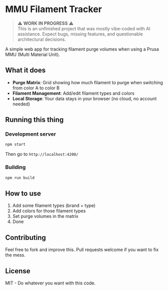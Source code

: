 # MMU Filament Tracker

> ⚠️ **WORK IN PROGRESS** ⚠️  
> This is an unfinished project that was mostly vibe-coded with AI assistance. Expect bugs, missing features, and questionable architectural decisions.

A simple web app for tracking filament purge volumes when using a Prusa MMU (Multi Material Unit).

## What it does

- **Purge Matrix**: Grid showing how much filament to purge when switching from color A to color B
- **Filament Management**: Add/edit filament types and colors
- **Local Storage**: Your data stays in your browser (no cloud, no account needed)

## Running this thing

### Development server
```bash
npm start
```
Then go to `http://localhost:4200/`

### Building
```bash
npm run build
```

## How to use

1. Add some filament types (brand + type)
2. Add colors for those filament types  
3. Set purge volumes in the matrix
4. Done

## Contributing

Feel free to fork and improve this. Pull requests welcome if you want to fix the mess.

## License

MIT - Do whatever you want with this code.

